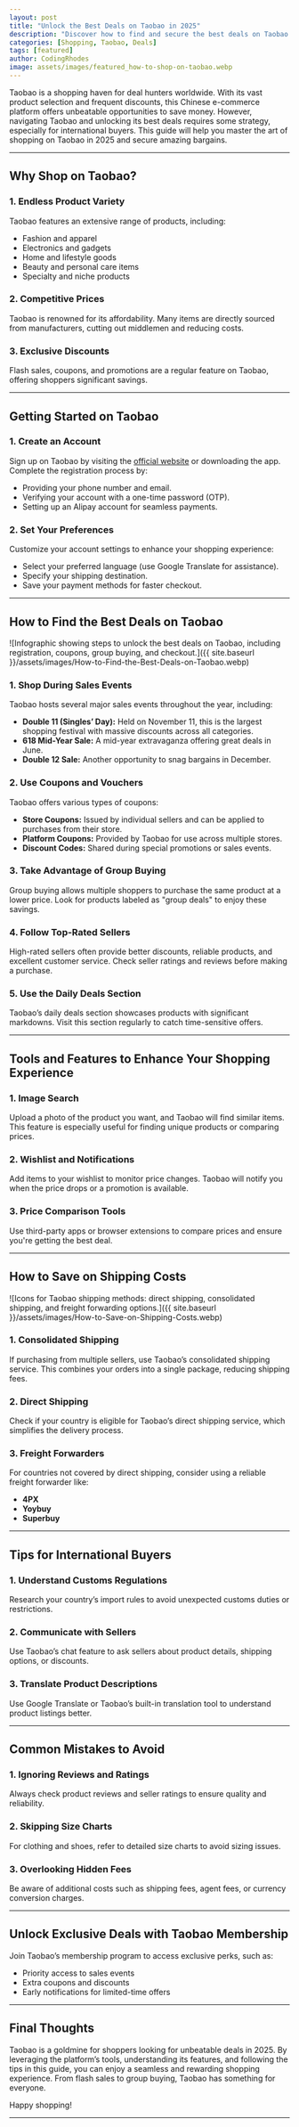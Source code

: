 ```yaml
---
layout: post
title: "Unlock the Best Deals on Taobao in 2025"
description: "Discover how to find and secure the best deals on Taobao in 2025 with our comprehensive guide for savvy shoppers."
categories: [Shopping, Taobao, Deals]
tags: [featured]
author: CodingRhodes
image: assets/images/featured_how-to-shop-on-taobao.webp
---
```


Taobao is a shopping haven for deal hunters worldwide. With its vast product selection and frequent discounts, this Chinese e-commerce platform offers unbeatable opportunities to save money. However, navigating Taobao and unlocking its best deals requires some strategy, especially for international buyers. This guide will help you master the art of shopping on Taobao in 2025 and secure amazing bargains.

---

## Why Shop on Taobao?

### 1. **Endless Product Variety**
Taobao features an extensive range of products, including:
- Fashion and apparel
- Electronics and gadgets
- Home and lifestyle goods
- Beauty and personal care items
- Specialty and niche products

### 2. **Competitive Prices**
Taobao is renowned for its affordability. Many items are directly sourced from manufacturers, cutting out middlemen and reducing costs.

### 3. **Exclusive Discounts**
Flash sales, coupons, and promotions are a regular feature on Taobao, offering shoppers significant savings.

---

 
<!-- Ads Homepage below top article -->
<ins class="adsbygoogle"
     style="display:block"
     data-ad-client="ca-pub-2784742237479601"
     data-ad-slot="3760872290"
     data-ad-format="auto"
     data-full-width-responsive="true"></ins>
<script>
     (adsbygoogle = window.adsbygoogle || []).push({});
</script>

## Getting Started on Taobao

### 1. **Create an Account**
Sign up on Taobao by visiting the [official website](https://world.taobao.com) or downloading the app. Complete the registration process by:
- Providing your phone number and email.
- Verifying your account with a one-time password (OTP).
- Setting up an Alipay account for seamless payments.

### 2. **Set Your Preferences**
Customize your account settings to enhance your shopping experience:
- Select your preferred language (use Google Translate for assistance).
- Specify your shipping destination.
- Save your payment methods for faster checkout.

---

## How to Find the Best Deals on Taobao

![Infographic showing steps to unlock the best deals on Taobao, including registration, coupons, group buying, and checkout.]({{ site.baseurl }}/assets/images/How-to-Find-the-Best-Deals-on-Taobao.webp)

### 1. **Shop During Sales Events**
Taobao hosts several major sales events throughout the year, including:
- **Double 11 (Singles’ Day):** Held on November 11, this is the largest shopping festival with massive discounts across all categories.
- **618 Mid-Year Sale:** A mid-year extravaganza offering great deals in June.
- **Double 12 Sale:** Another opportunity to snag bargains in December.

### 2. **Use Coupons and Vouchers**
Taobao offers various types of coupons:
- **Store Coupons:** Issued by individual sellers and can be applied to purchases from their store.
- **Platform Coupons:** Provided by Taobao for use across multiple stores.
- **Discount Codes:** Shared during special promotions or sales events.

### 3. **Take Advantage of Group Buying**
Group buying allows multiple shoppers to purchase the same product at a lower price. Look for products labeled as "group deals" to enjoy these savings.

### 4. **Follow Top-Rated Sellers**
High-rated sellers often provide better discounts, reliable products, and excellent customer service. Check seller ratings and reviews before making a purchase.

### 5. **Use the Daily Deals Section**
Taobao’s daily deals section showcases products with significant markdowns. Visit this section regularly to catch time-sensitive offers.

---

## Tools and Features to Enhance Your Shopping Experience

 
<!-- Ads Homepage below top article -->
<ins class="adsbygoogle"
     style="display:block"
     data-ad-client="ca-pub-2784742237479601"
     data-ad-slot="3760872290"
     data-ad-format="auto"
     data-full-width-responsive="true"></ins>
<script>
     (adsbygoogle = window.adsbygoogle || []).push({});
</script>

### 1. **Image Search**
Upload a photo of the product you want, and Taobao will find similar items. This feature is especially useful for finding unique products or comparing prices.

### 2. **Wishlist and Notifications**
Add items to your wishlist to monitor price changes. Taobao will notify you when the price drops or a promotion is available.

### 3. **Price Comparison Tools**
Use third-party apps or browser extensions to compare prices and ensure you're getting the best deal.

---

## How to Save on Shipping Costs

![Icons for Taobao shipping methods: direct shipping, consolidated shipping, and freight forwarding options.]({{ site.baseurl }}/assets/images/How-to-Save-on-Shipping-Costs.webp)

### 1. **Consolidated Shipping**
If purchasing from multiple sellers, use Taobao’s consolidated shipping service. This combines your orders into a single package, reducing shipping fees.

### 2. **Direct Shipping**
Check if your country is eligible for Taobao’s direct shipping service, which simplifies the delivery process.

### 3. **Freight Forwarders**
For countries not covered by direct shipping, consider using a reliable freight forwarder like:
- **4PX**
- **Yoybuy**
- **Superbuy**

---

## Tips for International Buyers

### 1. **Understand Customs Regulations**
Research your country’s import rules to avoid unexpected customs duties or restrictions.

### 2. **Communicate with Sellers**
Use Taobao’s chat feature to ask sellers about product details, shipping options, or discounts.

### 3. **Translate Product Descriptions**
Use Google Translate or Taobao’s built-in translation tool to understand product listings better.

---

## Common Mistakes to Avoid

### 1. **Ignoring Reviews and Ratings**
Always check product reviews and seller ratings to ensure quality and reliability.

### 2. **Skipping Size Charts**
For clothing and shoes, refer to detailed size charts to avoid sizing issues.

### 3. **Overlooking Hidden Fees**
Be aware of additional costs such as shipping fees, agent fees, or currency conversion charges.

---

## Unlock Exclusive Deals with Taobao Membership

 
<!-- Ads Homepage below top article -->
<ins class="adsbygoogle"
     style="display:block"
     data-ad-client="ca-pub-2784742237479601"
     data-ad-slot="3760872290"
     data-ad-format="auto"
     data-full-width-responsive="true"></ins>
<script>
     (adsbygoogle = window.adsbygoogle || []).push({});
</script>

Join Taobao’s membership program to access exclusive perks, such as:
- Priority access to sales events
- Extra coupons and discounts
- Early notifications for limited-time offers

---

## Final Thoughts

Taobao is a goldmine for shoppers looking for unbeatable deals in 2025. By leveraging the platform’s tools, understanding its features, and following the tips in this guide, you can enjoy a seamless and rewarding shopping experience. From flash sales to group buying, Taobao has something for everyone.

Happy shopping!

---

